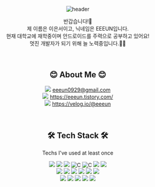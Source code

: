 <div align=center> 

![header](https://capsule-render.vercel.app/api?type=waving&height=300&text=EEEUN%20&desc=Eun%20Seo%20Lee&color=auto) <br>

반갑습니다!👋 <br>
제 이름은 이은서이고, 닉네임은 EEEUN입니다. <br>
현재 대학교에 재학중이며 안드로이드를 주력으로 공부하고 있어요! <br>
멋진 개발자가 되기 위해 늘 노력중입니다.🏃‍♀️ <br><br><br>


## 😊 About Me 😊 <br>
<img src="https://img.shields.io/badge/Gmail-EA4335.svg?style=flat-square&logo=Gmail&logoColor=white"/> eeeun0929@gmail.com <br>
<img src="https://img.shields.io/badge/Tistory-000000.svg?style=flat-square&logo=Tistory&logoColor=white"/> https://eeeun.tistory.com/ <br>
<img src="https://img.shields.io/badge/Velog-20C997.svg?style=flat-square&logo=Velog&logoColor=white"/> https://velog.io/@eeeun <br><br><br>


## 🛠 Tech Stack 🛠 <br>
Techs I've used at least once <br>

<img src="https://img.shields.io/badge/Java-007396.svg?style=flat-square&logo=java&logoColor=white"/>
<img src="https://img.shields.io/badge/Python-3766AB?style=flat-square&logo=Python&logoColor=white"/>
<img src="https://img.shields.io/badge/Kotlin-7F52FF.svg?style=flat-square&logo=Kotlin&logoColor=white"/>
<img alt="C" src="https://img.shields.io/badge/C-A8B9CC.svg?&style-for-the-badge&logo=C&logoColor=white"/> 
<img alt="C" src="https://img.shields.io/badge/C++-00599C.svg?&style-for-the-badge&logo=C%2B%2B&logoColor=white"/>
<img src="https://img.shields.io/badge/JavaScript-F7DF1E.svg?style=flat-square&logo=JavaScript&logoColor=white"/>
<img src="https://img.shields.io/badge/Dart-0175C2.svg?style=flat-square&logo=Dart&logoColor=white"/> <br>

<img src="https://img.shields.io/badge/Linux-FCC624.svg?&style-for-the-badge&logo=Linux&logoColor=white"/>
<img src="https://img.shields.io/badge/Android-3DDC84.svg?&style-for-the-badge&logo=Android&logoColor=white"/>
<img src="https://img.shields.io/badge/Flutter-02569B.svg?&style-for-the-badge&logo=Flutter&logoColor=white"/>
<img src="https://img.shields.io/badge/Firebase-FFCA28.svg?&style-for-the-badge&logo=Firebase&logoColor=white"/>
<img src="https://img.shields.io/badge/SQLite-003B57.svg?&style-for-the-badge&logo=SQLite&logoColor=white"/> 
<img src="https://img.shields.io/badge/MySQL-4479A1.svg?&style-for-the-badge&logo=MySQL&logoColor=white"/> <br>

<img src="https://img.shields.io/badge/Git-F05032.svg?&style-for-the-badge&logo=Git&logoColor=white"/>
<img src="https://img.shields.io/badge/GitHub-181717.svg?&style-for-the-badge&logo=GitHub&logoColor=white"/> 
<img src="https://img.shields.io/badge/GitLab-FC6D26.svg?&style-for-the-badge&logo=GitLab&logoColor=white"/>
<img src="https://img.shields.io/badge/Jira-0052CC.svg?&style-for-the-badge&logo=Jira&logoColor=white"/>
<img src="https://img.shields.io/badge/Slack-4A154B.svg?&style-for-the-badge&logo=Slack&logoColor=white"/> <br>


</div>
